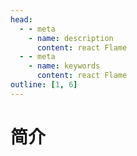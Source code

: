 ```yaml
---
head:
  - - meta
    - name: description
      content: react Flame
  - - meta
    - name: keywords
      content: react Flame
outline: [1, 6]
---
```


# 简介

<!--@include: ../team/index.md-->
